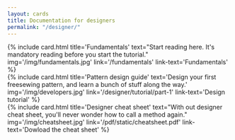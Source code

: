 ```yaml
---
layout: cards
title: Documentation for designers
permalink: "/designer/"
---
```

<div class="container">
    <div class="row">
        <div class="col-md-4 mt-5">
            {% include card.html 
                title='Fundamentals'
                text="Start reading here. It's mandatory reading before you start the tutorial."
                img='/img/fundamentals.jpg'
                link='/fundamentals'
                link-text='Fundamentals'
            %}
        </div>
        <div class="col-md-4 mt-5">
            {% include card.html 
                title='Pattern design guide'
                text='Design your first freesewing pattern, and learn a bunch of stuff along the way.'
                img='/img/developers.jpg'
                link='/designer/tutorial/part-1'
                link-text='Design tutorial'
            %}
        </div>
        <div class="col-md-4 mt-5">
            {% include card.html 
                title='Designer cheat sheet'
                text="With out designer cheat sheet, you'll never wonder how to call a method again."
                img='/img/cheatsheet.jpg'
                link='/pdf/static/cheatsheet.pdf'
                link-text='Dowload the cheat sheet'
            %}
        </div>
    </div> <!-- .row -->
</div> <!-- .container -->

